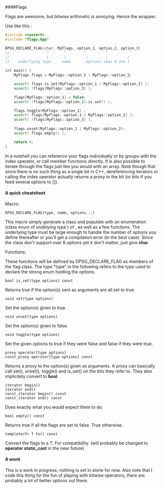 ####Flags

Flags are awesome, but bitwise arithmetic is annoying. Hence the wrapper. 

Use like this : 

~~~cpp
#include <cassert>
#include "flags.hpp"

DPSG_DECLARE_FLAG(char, MyFlags, option_1, option_2, option_3)
//                 ^       ^        ^         ^          ^
//                 |       |         \        |         /
//    underlying type     name       options (max 8 atm.)

int main() {
    MyFlags flags = MyFlags::option_1 | MyFlags::option_2;

    assert( flags.is_set(MyFlags::option_1 | MyFlags::option_2) );
    assert( !flags[MyFlags::option_3] );

    flags[MyFlags::option_1] = false;
	assert( !flags[MyFlags::option_1].is_set() );

	flags.toggle(MyFlags::option_1) ;
	assert( flags[MyFlags::option_1 | MyFlags::option_2] );
    assert( !flags[MyFlags::option_3] );
	
    flags.unset(MyFlags::option_1 | MyFlags::option_2);
    assert( flags.empty() );

    return 0;
}	
~~~

In a nutshell you can reference your flags individually or by groups with the index operator, or call member functions directly. 
It is also possible to iterate through the flags just like you would with an array. 
Note though that since there is no such thing as a single bit in C++,
dereferencing iterators or calling the index operator actually returns a proxy
to the bit (or bits if you feed several options to []).

#### A quick cheatsheet 

Macro:

    DPSG_DECLARE_FLAG(type, name, options...)
This macro simply generate a class <name> and populate with an
enumeration (class enum of undelying type <type>) of <options>, as well as a
few functions. The underlying type must be large enough to handle the number
of options you define thereafter or you'll get a compilation error (in the
best case). Since the class don't support over 8 options yet it don't matter,
just give **char**.

Functions:

These functions will be defined by DPSG_DECLARE_FLAG as members of the flag class. The type "type" in the following refers to the type used to declare the strong enum holding the options.

    bool is_set(type options) const
Returns true if the option(s) sent as arguments are all
set to true.

    void set(type options)
Set the option(s) given to true.

    void unset(type options)
Set the option(s) given to false.

    void toggle(type options)
Set the given options to true if they were false and false if they were true.

    proxy operator[type options]
    const_proxy operator[type options] const
Returns a proxy to the option(s) given as arguments. A proxy can basically
call set(), unset(), toggle() and is_set() on the bits they refer to. They
also implicitely convert to **bool**.

	iterator begin()
	iterator end()
	const_iterator begin() const
	const_iterator end() const
Does exactly what you would expect them to do. 

    bool empty() const 
Returns true if all the flags are set to false. True otherwise.

	template<T> T to() const
Convert the flags to a T. For compatibility. (will probably be changed to
**operator static_cast** in the near future)

#### A word

This is a work in progress, nothing is set in stone for now. Also note that I
code this thing for the fun of playing with bitwise operators, there are
probably a lot of better options out there.

